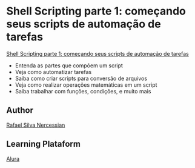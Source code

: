 # Shell Scripting parte 1: começando seus scripts de automação de tarefas

[Shell Scripting parte 1: começando seus scripts de automação de tarefas](https://cursos.alura.com.br/course/shellscripting)
- Entenda as partes que compõem um script
- Veja como automatizar tarefas
- Saiba como criar scripts para conversão de arquivos
- Veja como realizar operações matemáticas em um script
- Saiba trabalhar com funções, condições, e muito mais

## Author
[Rafael Silva Nercessian](https://www.linkedin.com/in/rafael-silva-nercessian-18226944/)

## Learning Plataform
[Alura](https://www.alura.com.br/)

